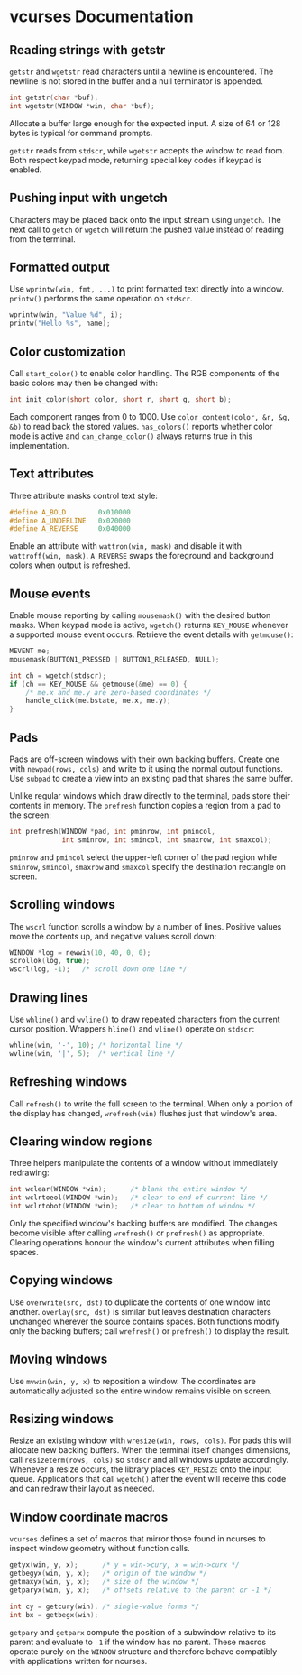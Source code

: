 # vcurses Documentation

## Reading strings with getstr

`getstr` and `wgetstr` read characters until a newline is encountered. The
newline is not stored in the buffer and a null terminator is appended.

```c
int getstr(char *buf);
int wgetstr(WINDOW *win, char *buf);
```

Allocate a buffer large enough for the expected input. A size of 64 or 128 bytes
is typical for command prompts.

`getstr` reads from `stdscr`, while `wgetstr` accepts the window to read from.
Both respect keypad mode, returning special key codes if keypad is enabled.

## Pushing input with ungetch

Characters may be placed back onto the input stream using `ungetch`.
The next call to `getch` or `wgetch` will return the pushed value
instead of reading from the terminal.


## Formatted output

Use `wprintw(win, fmt, ...)` to print formatted text directly into a window.
`printw()` performs the same operation on `stdscr`.

```c
wprintw(win, "Value %d", i);
printw("Hello %s", name);
```

## Color customization

Call `start_color()` to enable color handling. The RGB components of the
basic colors may then be changed with:

```c
int init_color(short color, short r, short g, short b);
```

Each component ranges from 0 to 1000. Use `color_content(color, &r, &g, &b)`
to read back the stored values. `has_colors()` reports whether color mode is
active and `can_change_color()` always returns true in this implementation.

## Text attributes

Three attribute masks control text style:

```c
#define A_BOLD        0x010000
#define A_UNDERLINE   0x020000
#define A_REVERSE     0x040000
```

Enable an attribute with `wattron(win, mask)` and disable it with
`wattroff(win, mask)`. `A_REVERSE` swaps the foreground and background
colors when output is refreshed.

## Mouse events

Enable mouse reporting by calling `mousemask()` with the desired button masks.
When keypad mode is active, `wgetch()` returns `KEY_MOUSE` whenever a supported
mouse event occurs. Retrieve the event details with `getmouse()`:

```c
MEVENT me;
mousemask(BUTTON1_PRESSED | BUTTON1_RELEASED, NULL);

int ch = wgetch(stdscr);
if (ch == KEY_MOUSE && getmouse(&me) == 0) {
    /* me.x and me.y are zero-based coordinates */
    handle_click(me.bstate, me.x, me.y);
}
```

## Pads

Pads are off-screen windows with their own backing buffers. Create one with
`newpad(rows, cols)` and write to it using the normal output functions. Use
`subpad` to create a view into an existing pad that shares the same buffer.

Unlike regular windows which draw directly to the terminal, pads store their
contents in memory. The `prefresh` function copies a region from a pad to the
screen:

```c
int prefresh(WINDOW *pad, int pminrow, int pmincol,
             int sminrow, int smincol, int smaxrow, int smaxcol);
```

`pminrow` and `pmincol` select the upper-left corner of the pad region while
`sminrow`, `smincol`, `smaxrow` and `smaxcol` specify the destination
rectangle on screen.

## Scrolling windows

The `wscrl` function scrolls a window by a number of lines. Positive values
move the contents up, and negative values scroll down:

```c
WINDOW *log = newwin(10, 40, 0, 0);
scrollok(log, true);
wscrl(log, -1);   /* scroll down one line */
```

## Drawing lines

Use `whline()` and `wvline()` to draw repeated characters from the current
cursor position. Wrappers `hline()` and `vline()` operate on `stdscr`:

```c
whline(win, '-', 10); /* horizontal line */
wvline(win, '|', 5);  /* vertical line */
```

## Refreshing windows

Call `refresh()` to write the full screen to the terminal. When only a
portion of the display has changed, `wrefresh(win)` flushes just that
window's area.

## Clearing window regions

Three helpers manipulate the contents of a window without immediately
redrawing:

```c
int wclear(WINDOW *win);      /* blank the entire window */
int wclrtoeol(WINDOW *win);   /* clear to end of current line */
int wclrtobot(WINDOW *win);   /* clear to bottom of window */
```

Only the specified window's backing buffers are modified. The changes become
visible after calling `wrefresh()` or `prefresh()` as appropriate. Clearing
operations honour the window's current attributes when filling spaces.

## Copying windows

Use `overwrite(src, dst)` to duplicate the contents of one window into
another. `overlay(src, dst)` is similar but leaves destination characters
unchanged wherever the source contains spaces. Both functions modify only
the backing buffers; call `wrefresh()` or `prefresh()` to display the result.

## Moving windows

Use `mvwin(win, y, x)` to reposition a window. The coordinates are
automatically adjusted so the entire window remains visible on screen.

## Resizing windows

Resize an existing window with `wresize(win, rows, cols)`. For pads this will
allocate new backing buffers. When the terminal itself changes dimensions,
call `resizeterm(rows, cols)` so `stdscr` and all windows update accordingly.
Whenever a resize occurs, the library places `KEY_RESIZE` onto the input
queue. Applications that call `wgetch()` after the event will receive this
code and can redraw their layout as needed.

## Window coordinate macros

`vcurses` defines a set of macros that mirror those found in ncurses to
inspect window geometry without function calls.

```c
getyx(win, y, x);      /* y = win->cury, x = win->curx */
getbegyx(win, y, x);   /* origin of the window */
getmaxyx(win, y, x);   /* size of the window */
getparyx(win, y, x);   /* offsets relative to the parent or -1 */

int cy = getcury(win); /* single-value forms */
int bx = getbegx(win);
```

`getpary` and `getparx` compute the position of a subwindow relative to
its parent and evaluate to `-1` if the window has no parent.  These
macros operate purely on the `WINDOW` structure and therefore behave
compatibly with applications written for ncurses.

